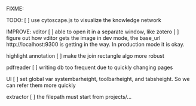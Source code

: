 FIXME:

TODO:
[ ] use cytoscape.js to visualize the knowledge network

IMPROVE:
vditor
[ ] able to open it in a separate window, like zotero
[ ] figure out how vditor gets the image in dev mode, the base_url http://localhost:9300 is getting in the way. In production mode it is okay.

highlight annotation
[ ] make the join rectangle algo more robust

pdfreader
[ ] writing db too frequent due to quickly changing pages

UI
[ ] set global var systembarheight, toolbarheight, and tabsheight. So we can refer them more quickly

extractor
[ ] the filepath must start from projects/...
